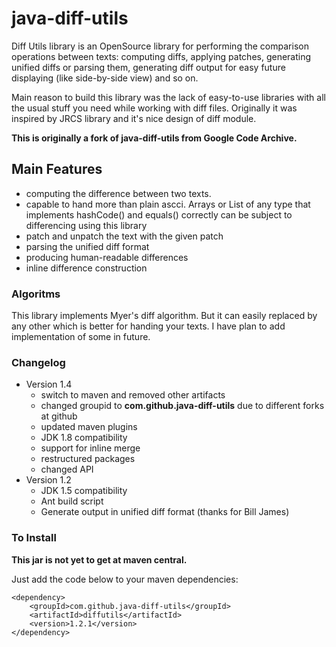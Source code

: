 # java-diff-utils
Diff Utils library is an OpenSource library for performing the comparison operations between texts: computing diffs, applying patches, generating unified diffs or parsing them, generating diff output for easy future displaying (like side-by-side view) and so on.

Main reason to build this library was the lack of easy-to-use libraries with all the usual stuff you need while working with diff files. Originally it was inspired by JRCS library and it's nice design of diff module.

**This is originally a fork of java-diff-utils from Google Code Archive.**

## Main Features ##

  * computing the difference between two texts.
  * capable to hand more than plain ascci. Arrays or List of any type that implements hashCode() and equals() correctly can be subject to differencing using this library
  * patch and unpatch the text with the given patch
  * parsing the unified diff format
  * producing human-readable differences
  * inline difference construction

### Algoritms ###

This library implements Myer's diff algorithm. But it can easily replaced by any other which is better for handing your texts. I have plan to add implementation of some in future.

### Changelog ###
  * Version 1.4
    * switch to maven and removed other artifacts
    * changed groupid to **com.github.java-diff-utils** due to different forks at github
    * updated maven plugins
    * JDK 1.8 compatibility
    * support for inline merge 
    * restructured packages
    * changed API 
  * Version 1.2
    * JDK 1.5 compatibility
    * Ant build script
    * Generate output in unified diff format (thanks for Bill James)

### To Install ###

**This jar is not yet to get at maven central.**

Just add the code below to your maven dependencies:
```
<dependency>
    <groupId>com.github.java-diff-utils</groupId>
    <artifactId>diffutils</artifactId>
    <version>1.2.1</version>
</dependency>
```
